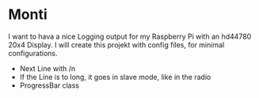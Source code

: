 # Monti

I want to hava a nice Logging output for my Raspberry Pi with an hd44780 20x4 Display.
I will create this projekt with config files, for minimal configurations. 

- Next Line with /n
- If the Line is to long, it goes in slave mode, like in the radio
- ProgressBar class
